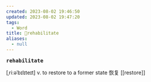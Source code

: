 ```yaml
---
created: 2023-08-02 19:46:50
updated: 2023-08-02 19:47:20
tags:
  - Word
title: 📖rehabilitate
aliases:
  - null
---
```


<pre><strong>rehabilitate</strong></pre>
[ˌri:əˈbɪlɪteɪt]
v. to restore to a former state 恢复
[[restore]]
